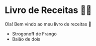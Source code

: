 # Livro de Receitas :man_cook:

Ola! Bem vindo ao meu livro de receitas :handshake:

-  Strogonoff de Frango
-  Baião de dois
